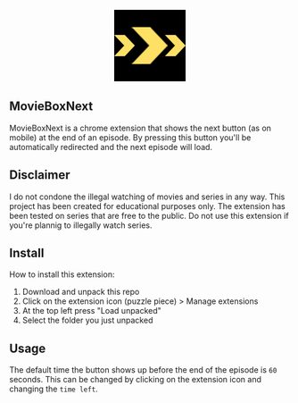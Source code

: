 <p align="center"><img src="/images/icon_128.png" width="128"></p>

## MovieBoxNext

MovieBoxNext is a chrome extension that shows the next button (as on mobile) at the end of an episode. By pressing this button you'll be automatically redirected and the next episode will load.

## Disclaimer

I do not condone the illegal watching of movies and series in any way. This project has been created for educational purposes only. The extension has been tested on series that are free to the public. Do not use this extension if you're plannig to illegally watch series.

## Install

How to install this extension:  

1. Download and unpack this repo
2. Click on the extension icon (puzzle piece) > Manage extensions
3. At the top left press "Load unpacked"
4. Select the folder you just unpacked

## Usage

The default time the button shows up before the end of the episode is `60` seconds. This can be changed by clicking on the extension icon and changing the `time left`.